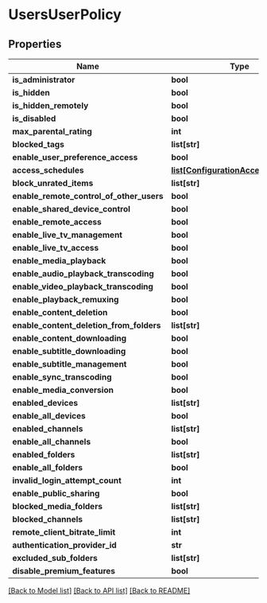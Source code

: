 # UsersUserPolicy

## Properties
Name | Type | Description | Notes
------------ | ------------- | ------------- | -------------
**is_administrator** | **bool** |  | [optional] 
**is_hidden** | **bool** |  | [optional] 
**is_hidden_remotely** | **bool** |  | [optional] 
**is_disabled** | **bool** |  | [optional] 
**max_parental_rating** | **int** |  | [optional] 
**blocked_tags** | **list[str]** |  | [optional] 
**enable_user_preference_access** | **bool** |  | [optional] 
**access_schedules** | [**list[ConfigurationAccessSchedule]**](ConfigurationAccessSchedule.md) |  | [optional] 
**block_unrated_items** | **list[str]** |  | [optional] 
**enable_remote_control_of_other_users** | **bool** |  | [optional] 
**enable_shared_device_control** | **bool** |  | [optional] 
**enable_remote_access** | **bool** |  | [optional] 
**enable_live_tv_management** | **bool** |  | [optional] 
**enable_live_tv_access** | **bool** |  | [optional] 
**enable_media_playback** | **bool** |  | [optional] 
**enable_audio_playback_transcoding** | **bool** |  | [optional] 
**enable_video_playback_transcoding** | **bool** |  | [optional] 
**enable_playback_remuxing** | **bool** |  | [optional] 
**enable_content_deletion** | **bool** |  | [optional] 
**enable_content_deletion_from_folders** | **list[str]** |  | [optional] 
**enable_content_downloading** | **bool** |  | [optional] 
**enable_subtitle_downloading** | **bool** |  | [optional] 
**enable_subtitle_management** | **bool** |  | [optional] 
**enable_sync_transcoding** | **bool** |  | [optional] 
**enable_media_conversion** | **bool** |  | [optional] 
**enabled_devices** | **list[str]** |  | [optional] 
**enable_all_devices** | **bool** |  | [optional] 
**enabled_channels** | **list[str]** |  | [optional] 
**enable_all_channels** | **bool** |  | [optional] 
**enabled_folders** | **list[str]** |  | [optional] 
**enable_all_folders** | **bool** |  | [optional] 
**invalid_login_attempt_count** | **int** |  | [optional] 
**enable_public_sharing** | **bool** |  | [optional] 
**blocked_media_folders** | **list[str]** |  | [optional] 
**blocked_channels** | **list[str]** |  | [optional] 
**remote_client_bitrate_limit** | **int** |  | [optional] 
**authentication_provider_id** | **str** |  | [optional] 
**excluded_sub_folders** | **list[str]** |  | [optional] 
**disable_premium_features** | **bool** |  | [optional] 

[[Back to Model list]](../README.md#documentation-for-models) [[Back to API list]](../README.md#documentation-for-api-endpoints) [[Back to README]](../README.md)

